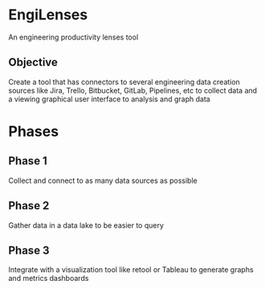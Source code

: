 # EngiLenses
An engineering productivity lenses tool


## Objective
Create a tool that has connectors to several engineering data creation sources like Jira, Trello, Bitbucket, GitLab, Pipelines, etc to collect data and a viewing graphical user interface to analysis and graph data

# Phases
## Phase 1
Collect and connect to as many data sources as possible
## Phase 2
Gather data in a data lake to be easier to query

## Phase 3
Integrate with a visualization tool like retool or Tableau to generate graphs and metrics dashboards
